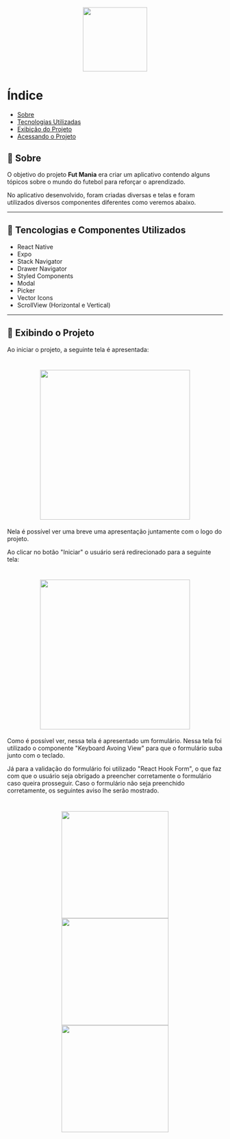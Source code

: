 <h1 align="center">
    <img src="https://ik.imagekit.io/ur6xo9m70i/logoFutMania_Z91y2i02h.png" width="150" height="150">
</h1>

# Índice

- [Sobre](#-Sobre)
- [Tecnologias Utilizadas](#-Tecnologias-Utilizadas)
- [Exibição do Projeto](#-Exibição-do-Projeto)
- [Acessando o Projeto](#-Acessando-o-Projeto)

## 📔 Sobre

O objetivo do projeto **Fut Mania** era criar um aplicativo contendo alguns tópicos sobre o mundo do futebol para reforçar o aprendizado.

No aplicativo desenvolvido, foram criadas diversas e telas e foram utilizados diversos componentes diferentes como veremos abaixo.

---

## 🚀 Tencologias e Componentes Utilizados

- React Native
- Expo
- Stack Navigator
- Drawer Navigator
- Styled Components
- Modal
- Picker
- Vector Icons
- ScrollView (Horizontal e Vertical)

---
## 📱 Exibindo o Projeto

Ao iniciar o projeto, a seguinte tela é apresentada:

<h1 align="center">
    <img src="https://ik.imagekit.io/ur6xo9m70i/Image_1_CvzQROOD6.jpeg" width="350" >
</h1>

Nela é possível ver uma breve uma apresentação juntamente com o logo do projeto.

Ao clicar no botão "Iniciar" o usuário será redirecionado para a seguinte tela:

<h1 align="center">
    <img src="https://ik.imagekit.io/ur6xo9m70i/image_2_Ph1HGYqzL.jpeg" width="350" >
</h1>

Como é possível ver, nessa tela é apresentado um formulário. Nessa tela foi utilizado o componente "Keyboard Avoing View" para que o formulário suba junto com o teclado.

Já para a validação do formulário foi utilizado "React Hook Form", o que faz com que o usuário seja obrigado a preencher corretamente o formulário caso queira prosseguir. Caso o formulário não seja preenchido corretamente, os seguintes aviso lhe serão mostrado.


<h1 align="center">
    <img src="https://ik.imagekit.io/ur6xo9m70i/image_3_4J6WB0C7F.jpeg" width="250" >
    <img src="https://ik.imagekit.io/ur6xo9m70i/image_3_4J6WB0C7F.jpeg" width="250" >
    <img src="https://ik.imagekit.io/ur6xo9m70i/image_3_4J6WB0C7F.jpeg" width="250" >
</h1>
    